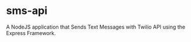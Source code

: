 # sms-api
A NodeJS application that Sends Text Messages with Twilio API using the Express Framework.
